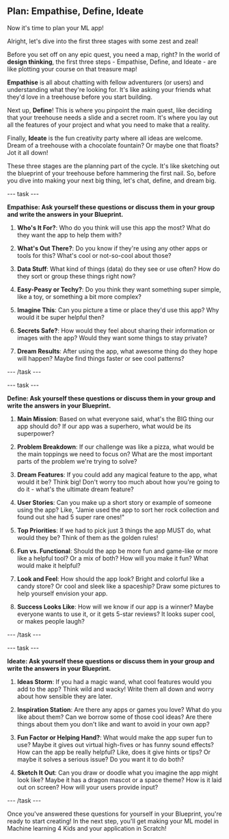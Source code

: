 ## Plan: Empathise, Define, Ideate

Now it's time to plan your ML app!

Alright, let's dive into the first three stages with some zest and zeal!

Before you set off on any epic quest, you need a map, right? In the world of **design thinking**, the first three steps - Empathise, Define, and Ideate - are like plotting your course on that treasure map! 

**Empathise** is all about chatting with fellow adventurers (or users) and understanding what they're looking for. It's like asking your friends what they'd love in a treehouse before you start building. 

Next up, **Define**! This is where you pinpoint the main quest, like deciding that your treehouse needs a slide and a secret room. It's where you lay out all the features of your project and what you need to make that a reality.

Finally, **Ideate** is the fun creativity party where all ideas are welcome. Dream of a treehouse with a chocolate fountain? Or maybe one that floats? Jot it all down!

These three stages are the planning part of the cycle. It's like sketching out the blueprint of your treehouse before hammering the first nail. So, before you dive into making your next big thing, let's chat, define, and dream big.

--- task ---

**Empathise: Ask yourself these questions or discuss them in your group and write the answers in your Blueprint.**

1. **Who's It For?**: Who do you think will use this app the most? What do they want the app to help them with?

2. **What's Out There?**: Do you know if they're using any other apps or tools for this? What's cool or not-so-cool about those?

3. **Data Stuff**: What kind of things (data) do they see or use often? How do they sort or group these things right now?

4. **Easy-Peasy or Techy?**: Do you think they want something super simple, like a toy, or something a bit more complex?

5. **Imagine This**: Can you picture a time or place they'd use this app? Why would it be super helpful then?

6. **Secrets Safe?**: How would they feel about sharing their information or images with the app? Would they want some things to stay private?

7. **Dream Results**: After using the app, what awesome thing do they hope will happen? Maybe find things faster or see cool patterns?

--- /task ---

--- task ---

**Define: Ask yourself these questions or discuss them in your group and write the answers in your Blueprint.**

1. **Main Mission**: Based on what everyone said, what's the BIG thing our app should do? If our app was a superhero, what would be its superpower?

2. **Problem Breakdown**: If our challenge was like a pizza, what would be the main toppings we need to focus on? What are the most important parts of the problem we're trying to solve?

3. **Dream Features**: If you could add any magical feature to the app, what would it be? Think big! Don't worry too much about how you're going to do it - what's the ultimate dream feature?

4. **User Stories**: Can you make up a short story or example of someone using the app? Like, "Jamie used the app to sort her rock collection and found out she had 5 super rare ones!"

5. **Top Priorities**: If we had to pick just 3 things the app MUST do, what would they be? Think of them as the golden rules!

6. **Fun vs. Functional**: Should the app be more fun and game-like or more like a helpful tool? Or a mix of both? How will you make it fun? What would make it helpful?

7. **Look and Feel**: How should the app look? Bright and colorful like a candy store? Or cool and sleek like a spaceship? Draw some pictures to help yourself envision your app.

8.  **Success Looks Like**: How will we know if our app is a winner? Maybe everyone wants to use it, or it gets 5-star reviews? It looks super cool, or makes people laugh?

--- /task ---

--- task ---

**Ideate: Ask yourself these questions or discuss them in your group and write the answers in your Blueprint.**

1. **Ideas Storm**: If you had a magic wand, what cool features would you add to the app? Think wild and wacky! Write them all down and worry about how sensible they are later.

2. **Inspiration Station**: Are there any apps or games you love? What do you like about them? Can we borrow some of those cool ideas? Are there things about them you don't like and want to avoid in your own app?

3. **Fun Factor or Helping Hand?**: What would make the app super fun to use? Maybe it gives out virtual high-fives or has funny sound effects? How can the app be really helpful? Like, does it give hints or tips? Or maybe it solves a serious issue? Do you want it to do both?
   
4. **Sketch It Out**: Can you draw or doodle what you imagine the app might look like? Maybe it has a dragon mascot or a space theme? How is it laid out on screen? How will your users provide input?
    
--- /task ---

Once you've answered these questions for yourself in your Blueprint, you're ready to start creating! In the next step, you'll get making your ML model in Machine learning 4 Kids and your application in Scratch!